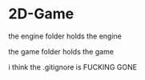 # 2D-Game

the engine folder holds the engine

the game folder holds the game

i think the .gitignore is FUCKING GONE

